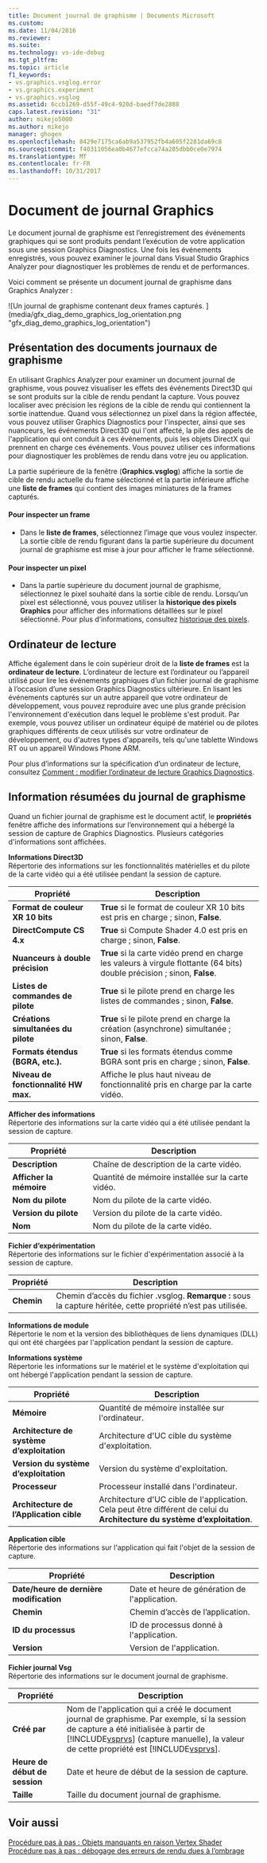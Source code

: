 ```yaml
---
title: Document journal de graphisme | Documents Microsoft
ms.custom: 
ms.date: 11/04/2016
ms.reviewer: 
ms.suite: 
ms.technology: vs-ide-debug
ms.tgt_pltfrm: 
ms.topic: article
f1_keywords:
- vs.graphics.vsglog.error
- vs.graphics.experiment
- vs.graphics.vsglog
ms.assetid: 6ccb1269-d55f-49c4-920d-baedf7de2888
caps.latest.revision: "31"
author: mikejo5000
ms.author: mikejo
manager: ghogen
ms.openlocfilehash: 8429e7175ca6ab9a537952fb4a605f2281da69c8
ms.sourcegitcommit: f40311056ea0b4677efcca74a285dbb0ce0e7974
ms.translationtype: MT
ms.contentlocale: fr-FR
ms.lasthandoff: 10/31/2017
---
```

# <a name="graphics-log-document"></a>Document de journal Graphics
Le document journal de graphisme est l’enregistrement des événements graphiques qui se sont produits pendant l’exécution de votre application sous une session Graphics Diagnostics. Une fois les événements enregistrés, vous pouvez examiner le journal dans Visual Studio Graphics Analyzer pour diagnostiquer les problèmes de rendu et de performances.  
  
 Voici comment se présente un document journal de graphisme dans Graphics Analyzer :  
  
 ![Un journal de graphisme contenant deux frames capturés. ] (media/gfx_diag_demo_graphics_log_orientation.png "gfx_diag_demo_graphics_log_orientation")  
  
## <a name="understanding-graphics-log-documents"></a>Présentation des documents journaux de graphisme  
 En utilisant Graphics Analyzer pour examiner un document journal de graphisme, vous pouvez visualiser les effets des événements Direct3D qui se sont produits sur la cible de rendu pendant la capture. Vous pouvez localiser avec précision les régions de la cible de rendu qui contiennent la sortie inattendue. Quand vous sélectionnez un pixel dans la région affectée, vous pouvez utiliser Graphics Diagnostics pour l'inspecter, ainsi que ses nuanceurs, les événements Direct3D qui l'ont affecté, la pile des appels de l'application qui ont conduit à ces événements, puis les objets DirectX qui prennent en charge ces événements. Vous pouvez utiliser ces informations pour diagnostiquer les problèmes de rendu dans votre jeu ou application.  
  
 La partie supérieure de la fenêtre (**Graphics.vsglog**) affiche la sortie de cible de rendu actuelle du frame sélectionné et la partie inférieure affiche une **liste de frames** qui contient des images miniatures de la frames capturés.  
  
#### <a name="to-inspect-a-frame"></a>Pour inspecter un frame  
  
-   Dans le **liste de frames**, sélectionnez l’image que vous voulez inspecter. La sortie cible de rendu figurant dans la partie supérieure du document journal de graphisme est mise à jour pour afficher le frame sélectionné.  
  
#### <a name="to-inspect-a-pixel"></a>Pour inspecter un pixel  
  
-   Dans la partie supérieure du document journal de graphisme, sélectionnez le pixel souhaité dans la sortie cible de rendu. Lorsqu’un pixel est sélectionné, vous pouvez utiliser la **historique des pixels Graphics** pour afficher des informations détaillées sur le pixel sélectionné. Pour plus d’informations, consultez [historique des pixels](graphics-pixel-history.md).  
  
## <a name="playback-machine"></a>Ordinateur de lecture  
 Affiche également dans le coin supérieur droit de la **liste de frames** est la **ordinateur de lecture**. L’ordinateur de lecture est l’ordinateur ou l’appareil utilisé pour lire les événements graphiques d’un fichier journal de graphisme à l’occasion d’une session Graphics Diagnostics ultérieure. En lisant les événements capturés sur un autre appareil que votre ordinateur de développement, vous pouvez reproduire avec une plus grande précision l'environnement d'exécution dans lequel le problème s'est produit. Par exemple, vous pouvez utiliser un ordinateur équipé de matériel ou de pilotes graphiques différents de ceux utilisés sur votre ordinateur de développement, ou d'autres types d'appareils, tels qu'une tablette Windows RT ou un appareil Windows Phone ARM.  
  
 Pour plus d’informations sur la spécification d’un ordinateur de lecture, consultez [Comment : modifier l’ordinateur de lecture Graphics Diagnostics](how-to-change-the-graphics-diagnostics-playback-machine.md).  
  
## <a name="graphics-log-summary-information"></a>Information résumées du journal de graphisme  
 Quand un fichier journal de graphisme est le document actif, le **propriétés** fenêtre affiche des informations sur l’environnement qui a hébergé la session de capture de Graphics Diagnostics. Plusieurs catégories d'informations sont affichées.  
  
 **Informations Direct3D**  
 Répertorie des informations sur les fonctionnalités matérielles et du pilote de la carte vidéo qui a été utilisée pendant la session de capture.  
  
|Propriété|Description|  
|--------------|-----------------|  
|**Format de couleur XR 10 bits**|**True** si le format de couleur XR 10 bits est pris en charge ; sinon, **False**.|  
|**DirectCompute CS 4.x**|**True** si Compute Shader 4.0 est pris en charge ; sinon, **False**.|  
|**Nuanceurs à double précision**|**True** si la carte vidéo prend en charge les valeurs à virgule flottante (64 bits) double précision ; sinon, **False**.|  
|**Listes de commandes de pilote**|**True** si le pilote prend en charge les listes de commandes ; sinon, **False**.|  
|**Créations simultanées du pilote**|**True** si le pilote prend en charge la création (asynchrone) simultanée ; sinon, **False**.|  
|**Formats étendus (BGRA, etc.).**|**True** si les formats étendus comme BGRA sont pris en charge ; sinon, **False**.|  
|**Niveau de fonctionnalité HW max.**|Affiche le plus haut niveau de fonctionnalité pris en charge par la carte vidéo.|  
  
 **Afficher des informations**  
 Répertorie des informations sur la carte vidéo qui a été utilisée pendant la session de capture.  
  
|Propriété|Description|  
|--------------|-----------------|  
|**Description**|Chaîne de description de la carte vidéo.|  
|**Afficher la mémoire**|Quantité de mémoire installée sur la carte vidéo.|  
|**Nom du pilote**|Nom du pilote de la carte vidéo.|  
|**Version du pilote**|Version du pilote de la carte vidéo.|  
|**Nom**|Nom du pilote de la carte vidéo.|  
  
 **Fichier d’expérimentation**  
 Répertorie des informations sur le fichier d'expérimentation associé à la session de capture.  
  
|Propriété|Description|  
|--------------|-----------------|  
|**Chemin**|Chemin d’accès du fichier .vsglog. **Remarque :** sous la capture héritée, cette propriété n’est pas utilisée.|  
  
 **Informations de module**  
 Répertorie le nom et la version des bibliothèques de liens dynamiques (DLL) qui ont été chargées par l'application pendant la session de capture.  
  
 **Informations système**  
 Répertorie les informations sur le matériel et le système d'exploitation qui ont hébergé l'application pendant la session de capture.  
  
|Propriété|Description|  
|--------------|-----------------|  
|**Mémoire**|Quantité de mémoire installée sur l'ordinateur.|  
|**Architecture de système d’exploitation**|Architecture d'UC cible du système d'exploitation.|  
|**Version du système d’exploitation**|Version du système d'exploitation.|  
|**Processeur**|Processeur installé dans l'ordinateur.|  
|**Architecture de l’Application cible**|Architecture d'UC cible de l'application. Cela peut être différent de celui du **Architecture du système d’exploitation**.|  
  
 **Application cible**  
 Répertorie des informations sur l'application qui fait l'objet de la session de capture.  
  
|Propriété|Description|  
|--------------|-----------------|  
|**Date/heure de dernière modification**|Date et heure de génération de l'application.|  
|**Chemin**|Chemin d’accès de l’application.|  
|**ID du processus**|ID de processus donné à l'application.|  
|**Version**|Version de l'application.|  
  
 **Fichier journal Vsg**  
 Répertorie des informations sur le document journal de graphisme.  
  
|Propriété|Description|  
|--------------|-----------------|  
|**Créé par**|Nom de l'application qui a créé le document journal de graphisme. Par exemple, si la session de capture a été initialisée à partir de [!INCLUDE[vsprvs](../../code-quality/includes/vsprvs_md.md)] (capture manuelle), la valeur de cette propriété est [!INCLUDE[vsprvs](../../code-quality/includes/vsprvs_md.md)].|  
|**Heure de début de session**|Date et heure de début de la session de capture.|  
|**Taille**|Taille du document journal de graphisme.|  
  
## <a name="see-also"></a>Voir aussi  
 [Procédure pas à pas : Objets manquants en raison Vertex Shader](walkthrough-missing-objects-due-to-vertex-shading.md)   
 [Procédure pas à pas : débogage des erreurs de rendu dues à l’ombrage](walkthrough-debugging-rendering-errors-due-to-shading.md)